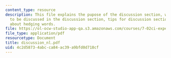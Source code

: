 ```yaml
---
content_type: resource
description: This file explains the pupose of the discussion section, what is going
  to be discussed in the discussion section, tips for discussion section and explains
  about hedging words.
file: https://ol-ocw-studio-app-qa.s3.amazonaws.com/courses/7-02ci-experimental-biology-communications-intensive-spring-2005/4c2d58734abcca84ac39a9bfd0d718cf_discussion_nl.pdf
file_type: application/pdf
resourcetype: Document
title: discussion_nl.pdf
uid: 4c2d5873-4abc-ca84-ac39-a9bfd0d718cf
---
```

